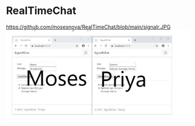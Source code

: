 # RealTimeChat
https://github.com/mosesnova/RealTimeChat/blob/main/signalr.JPG
![Test Imag 8](https://github.com/mosesnova/RealTimeChat/blob/main/signalrA.JPG)
